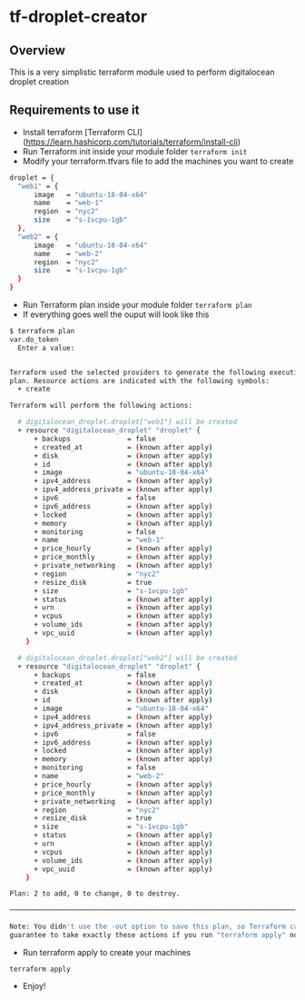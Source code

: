 # tf-droplet-creator

## Overview
This is a very simplistic terraform module used to perform digitalocean droplet creation

## Requirements to use it
* Install terraform [Terraform CLI] (https://learn.hashicorp.com/tutorials/terraform/install-cli)
* Run Terraform init inside your module folder
`terraform init`
* Modify your terraform.tfvars file to add the machines you want to create
```bash
droplet = {
  "web1" = {
      image   = "ubuntu-18-04-x64"
      name    = "web-1"
      region  = "nyc2"
      size    = "s-1vcpu-1gb"
  },
  "web2" = {
      image   = "ubuntu-18-04-x64"
      name    = "web-2"
      region  = "nyc2"
      size    = "s-1vcpu-1gb"
  }
}
```
* Run Terraform plan inside your module folder
`terraform plan`
* If everything goes well the ouput will look like this
```bash
$ terraform plan
var.do_token
  Enter a value: 


Terraform used the selected providers to generate the following execution
plan. Resource actions are indicated with the following symbols:
  + create

Terraform will perform the following actions:

  # digitalocean_droplet.droplet["web1"] will be created
  + resource "digitalocean_droplet" "droplet" {
      + backups              = false
      + created_at           = (known after apply)
      + disk                 = (known after apply)
      + id                   = (known after apply)
      + image                = "ubuntu-18-04-x64"
      + ipv4_address         = (known after apply)
      + ipv4_address_private = (known after apply)
      + ipv6                 = false
      + ipv6_address         = (known after apply)
      + locked               = (known after apply)
      + memory               = (known after apply)
      + monitoring           = false
      + name                 = "web-1"
      + price_hourly         = (known after apply)
      + price_monthly        = (known after apply)
      + private_networking   = (known after apply)
      + region               = "nyc2"
      + resize_disk          = true
      + size                 = "s-1vcpu-1gb"
      + status               = (known after apply)
      + urn                  = (known after apply)
      + vcpus                = (known after apply)
      + volume_ids           = (known after apply)
      + vpc_uuid             = (known after apply)
    }

  # digitalocean_droplet.droplet["web2"] will be created
  + resource "digitalocean_droplet" "droplet" {
      + backups              = false
      + created_at           = (known after apply)
      + disk                 = (known after apply)
      + id                   = (known after apply)
      + image                = "ubuntu-18-04-x64"
      + ipv4_address         = (known after apply)
      + ipv4_address_private = (known after apply)
      + ipv6                 = false
      + ipv6_address         = (known after apply)
      + locked               = (known after apply)
      + memory               = (known after apply)
      + monitoring           = false
      + name                 = "web-2"
      + price_hourly         = (known after apply)
      + price_monthly        = (known after apply)
      + private_networking   = (known after apply)
      + region               = "nyc2"
      + resize_disk          = true
      + size                 = "s-1vcpu-1gb"
      + status               = (known after apply)
      + urn                  = (known after apply)
      + vcpus                = (known after apply)
      + volume_ids           = (known after apply)
      + vpc_uuid             = (known after apply)
    }

Plan: 2 to add, 0 to change, 0 to destroy.

───────────────────────────────────────────────────────────────────────────

Note: You didn't use the -out option to save this plan, so Terraform can't
guarantee to take exactly these actions if you run "terraform apply" no
```

* Run terraform apply to create your machines
```
terraform apply
```

* Enjoy!